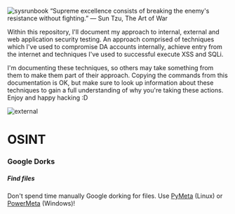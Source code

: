 ![sysrunbook](https://github.com/sysdefendr/cyber-runbook/assets/71035808/32f81508-12ae-4148-8fe9-8e9ae1095226)
“Supreme excellence consists of breaking the enemy's resistance without fighting.”
― Sun Tzu, The Art of War 

Within this repository, I'll document my approach to internal, external and web application security testing. An approach comprised of techniques which I've used to compromise DA accounts internally, achieve entry from the internet and techniques I've used to successful execute XSS and SQLi.

I'm documenting these techniques, so others may take something from them to make them part of their approach. Copying the commands from this documentation is OK, but make sure to look up information about these techniques to gain a full understanding of why you're taking these actions. Enjoy and happy hacking :D

![external](https://github.com/sysdefendr/cyber-runbook/assets/71035808/4298b82d-18e9-4088-b201-1d870551c3ce)
# OSINT

### Google Dorks

##### Find files
Don't spend time manually Google dorking for files. Use [PyMeta](https://github.com/m8sec/pymeta) (Linux) or [PowerMeta](https://github.com/dafthack/PowerMeta) (Windows)!

